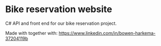 # Bike reservation website
C# API and front end for our bike reservation project. 

Made with together with:
https://www.linkedin.com/in/bowen-harkema-37204119b
